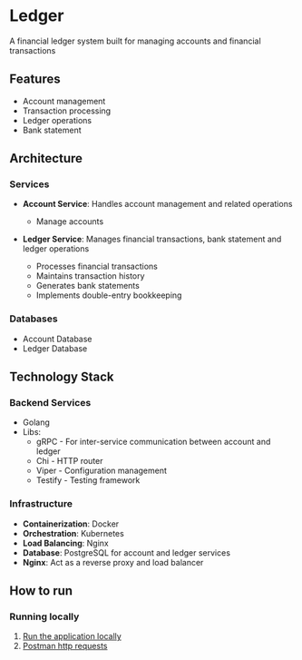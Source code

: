 # Ledger

A financial ledger system built for managing accounts and financial transactions

## Features

- Account management
- Transaction processing
- Ledger operations
- Bank statement

## Architecture

### Services
- **Account Service**: Handles account management and related operations  
  - Manage accounts

- **Ledger Service**: Manages financial transactions, bank statement and ledger operations
  - Processes financial transactions
  - Maintains transaction history
  - Generates bank statements
  - Implements double-entry bookkeeping

### Databases
- Account Database
- Ledger Database

## Technology Stack

### Backend Services
- Golang
- Libs:
  - gRPC - For inter-service communication between account and ledger
  - Chi - HTTP router
  - Viper - Configuration management  
  - Testify - Testing framework

### Infrastructure
- **Containerization**: Docker
- **Orchestration**: Kubernetes
- **Load Balancing**: Nginx
- **Database**: PostgreSQL for account and ledger services
- **Nginx**: Act as a reverse proxy and load balancer

## How to run

### Running locally
  1. [Run the application locally](/k8s-manifests/README.md)
  2. [Postman http requests](/docs/assets/ledger%20http%20requests.postman_collection.json)
